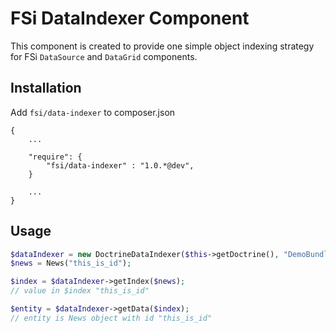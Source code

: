 # FSi DataIndexer Component #

This component is created to provide one simple object indexing strategy for FSi ``DataSource`` and ``DataGrid`` components.

## Installation ##

Add ``fsi/data-indexer`` to composer.json

```
{
    ...

    "require": {
        "fsi/data-indexer" : "1.0.*@dev",
    }

    ...
}
```

## Usage ##

```php
$dataIndexer = new DoctrineDataIndexer($this->getDoctrine(), "DemoBundle:News");
$news = News("this_is_id");

$index = $dataIndexer->getIndex($news);
// value in $index "this_is_id"

$entity = $dataIndexer->getData($index);
// entity is News object with id "this_is_id"

```